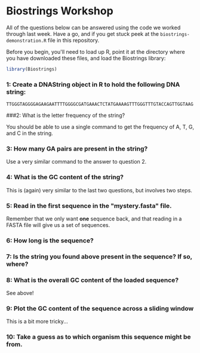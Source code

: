# Biostrings Workshop

All of the questions below can be answered using the code we worked through last week. Have a go, and if you get stuck peek at the `biostrings-demonstration.R` file in this repository.

Before you begin, you'll need to load up R, point it at the directory where you have downloaded these files, and load the Biostrings library:

~~~.R
library(Biostrings)
~~~

### 1: Create a DNAString object in R to hold the following DNA string:

~~~
TTGGGTAGGGGAGAAGAATTTTGGGGCGATGAAACTCTATGAAAAGTTTGGGTTTGTACCAGTTGGTAAG
~~~

###2: What is the letter frequency of the string?

You should be able to use a single command to get the frequency of A, T, G, and C in the string.

### 3: How many GA pairs are present in the string?
Use a very similar command to the answer to question 2.

### 4: What is the GC content of the string?
This is (again) very similar to the last two questions, but involves two steps.

### 5: Read in the first sequence in the "mystery.fasta" file.
Remember that we only want **one** sequence back, and that reading in a FASTA file will give us a set of sequences.

### 6: How long is the sequence?

### 7: Is the string you found above present in the sequence?  If so, where?

### 8: What is the overall GC content of the loaded sequence?
See above!

### 9: Plot the GC content of the sequence across a sliding window
This is a bit more tricky...

### 10: Take a guess as to which organism this sequence might be from.
